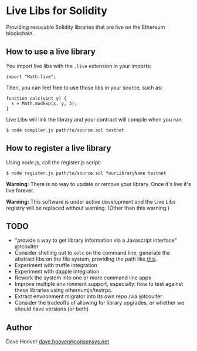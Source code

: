 # Live Libs for Solidity

Providing resusable Solidity libraries that are live on the Ethereum blockchain.

## How to use a live library

You import live libs with the `.live` extension in your imports:

    import "Math.live";

Then, you can feel free to use those libs in your source, such as:

    function calc(uint y) {
      x = Math.modExp(x, y, 3);
    }

Live Libs will link the library and your contract will compile when you run:

    $ node compiler.js path/to/source.sol testnet

## How to register a live library

Using node.js, call the register.js script:

    $ node register.js path/to/source.sol YourLibraryName testnet

__Warning:__ There is no way to update or remove your library. Once it's live it's live forever.

__Warning:__ This software is under active development and the Live Libs registry will be replaced without warning. (Other than this warning.)

## TODO

* "provide a way to get library information via a Javascript interface" @tcoulter
* Consider shelling out to `solc` on the command line, generate the abstract libs on the file system, providing the path like [this](https://solidity.readthedocs.io/en/latest/layout-of-source-files.html#use-in-actual-compilers).
* Experiment with truffle integration
* Experiment with dapple integration
* Rework the system into one or more command line apps
* Improve multiple environment support, especially: how to test against these libraries using ethereumjs/testrpc.
* Extract environment migrator into its own repo /via @tcoulter
* Consider the tradeoffs of allowing for library upgrades, or whether we should have versions (or both)

## Author

Dave Hoover <dave.hoover@consensys.net>
